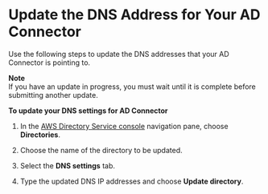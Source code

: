 # Update the DNS Address for Your AD Connector<a name="ad_connector_update_dns"></a>

Use the following steps to update the DNS addresses that your AD Connector is pointing to\.

**Note**  
If you have an update in progress, you must wait until it is complete before submitting another update\.

**To update your DNS settings for AD Connector**

1. In the [AWS Directory Service console](https://console.aws.amazon.com/directoryservicev2/) navigation pane, choose **Directories**\.

1. Choose the name of the directory to be updated\.

1. Select the **DNS settings** tab\.

1. Type the updated DNS IP addresses and choose **Update directory**\.